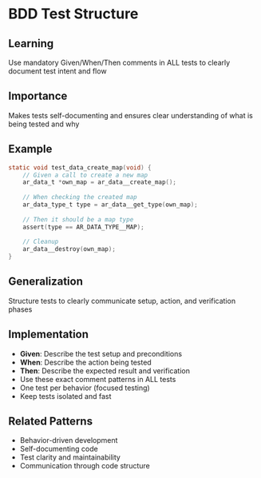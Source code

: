 # BDD Test Structure

## Learning
Use mandatory Given/When/Then comments in ALL tests to clearly document test intent and flow

## Importance
Makes tests self-documenting and ensures clear understanding of what is being tested and why

## Example
```c
static void test_data_create_map(void) {
    // Given a call to create a new map
    ar_data_t *own_map = ar_data__create_map();
    
    // When checking the created map
    ar_data_type_t type = ar_data__get_type(own_map);
    
    // Then it should be a map type
    assert(type == AR_DATA_TYPE__MAP);
    
    // Cleanup
    ar_data__destroy(own_map);
}
```

## Generalization
Structure tests to clearly communicate setup, action, and verification phases

## Implementation
- **Given**: Describe the test setup and preconditions
- **When**: Describe the action being tested
- **Then**: Describe the expected result and verification
- Use these exact comment patterns in ALL tests
- One test per behavior (focused testing)
- Keep tests isolated and fast

## Related Patterns
- Behavior-driven development
- Self-documenting code
- Test clarity and maintainability
- Communication through code structure